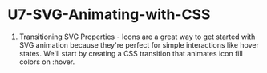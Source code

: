 # U7-SVG-Animating-with-CSS
 
1. Transitioning SVG Properties - Icons are a great way to get started with SVG animation because they're perfect for simple interactions like hover states. We'll start by creating a CSS transition that animates icon fill colors on :hover.